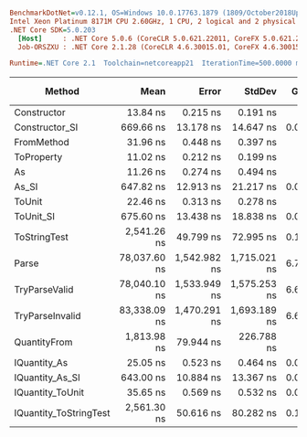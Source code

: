``` ini

BenchmarkDotNet=v0.12.1, OS=Windows 10.0.17763.1879 (1809/October2018Update/Redstone5)
Intel Xeon Platinum 8171M CPU 2.60GHz, 1 CPU, 2 logical and 2 physical cores
.NET Core SDK=5.0.203
  [Host]     : .NET Core 5.0.6 (CoreCLR 5.0.621.22011, CoreFX 5.0.621.22011), X64 RyuJIT
  Job-ORSZXU : .NET Core 2.1.28 (CoreCLR 4.6.30015.01, CoreFX 4.6.30015.01), X64 RyuJIT

Runtime=.NET Core 2.1  Toolchain=netcoreapp21  IterationTime=500.0000 ms  

```
|                 Method |         Mean |        Error |       StdDev |  Gen 0 |  Gen 1 | Gen 2 | Allocated |
|----------------------- |-------------:|-------------:|-------------:|-------:|-------:|------:|----------:|
|            Constructor |     13.84 ns |     0.215 ns |     0.191 ns |      - |      - |     - |         - |
|         Constructor_SI |    669.66 ns |    13.178 ns |    14.647 ns | 0.0274 |      - |     - |     192 B |
|             FromMethod |     31.96 ns |     0.448 ns |     0.397 ns |      - |      - |     - |         - |
|             ToProperty |     11.02 ns |     0.212 ns |     0.199 ns |      - |      - |     - |         - |
|                     As |     11.26 ns |     0.274 ns |     0.494 ns |      - |      - |     - |         - |
|                  As_SI |    647.82 ns |    12.913 ns |    21.217 ns | 0.0270 |      - |     - |     192 B |
|                 ToUnit |     22.46 ns |     0.313 ns |     0.278 ns |      - |      - |     - |         - |
|              ToUnit_SI |    675.60 ns |    13.438 ns |    18.838 ns | 0.0269 |      - |     - |     192 B |
|           ToStringTest |  2,541.26 ns |    49.799 ns |    72.995 ns | 0.1374 |      - |     - |     952 B |
|                  Parse | 78,037.60 ns | 1,542.982 ns | 1,715.021 ns | 6.7619 | 0.1537 |     - |   44816 B |
|          TryParseValid | 78,040.10 ns | 1,533.949 ns | 1,575.253 ns | 6.6890 | 0.1520 |     - |   44792 B |
|        TryParseInvalid | 83,338.09 ns | 1,470.291 ns | 1,693.189 ns | 6.6953 | 0.1717 |     - |   44392 B |
|           QuantityFrom |  1,813.98 ns |    79.944 ns |   226.788 ns |      - |      - |     - |      56 B |
|           IQuantity_As |     25.05 ns |     0.523 ns |     0.464 ns | 0.0037 |      - |     - |      24 B |
|        IQuantity_As_SI |    643.00 ns |    10.884 ns |    13.367 ns | 0.0274 |      - |     - |     192 B |
|       IQuantity_ToUnit |     35.65 ns |     0.569 ns |     0.532 ns | 0.0087 |      - |     - |      56 B |
| IQuantity_ToStringTest |  2,561.30 ns |    50.616 ns |    80.282 ns | 0.1408 |      - |     - |     952 B |

